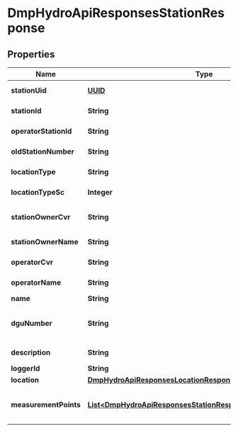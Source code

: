# DmpHydroApiResponsesStationResponse

## Properties
Name | Type | Description | Notes
------------ | ------------- | ------------- | -------------
**stationUid** | [**UUID**](UUID.md) | Vanda station GUID id |  [optional]
**stationId** | **String** | A 8-digits station id |  [optional]
**operatorStationId** | **String** | Operator station id |  [optional]
**oldStationNumber** | **String** | Old station number |  [optional]
**locationType** | **String** | Location type name |  [optional]
**locationTypeSc** | **Integer** | Location type stancode |  [optional]
**stationOwnerCvr** | **String** | Station owner cvr number |  [optional]
**stationOwnerName** | **String** | Station owner name |  [optional]
**operatorCvr** | **String** | Operator cvr number |  [optional]
**operatorName** | **String** | Operator name |  [optional]
**name** | **String** | Station name |  [optional]
**dguNumber** | **String** | DGU number of Groundwater station |  [optional]
**description** | **String** | Station description |  [optional]
**loggerId** | **String** | Logger id |  [optional]
**location** | [**DmpHydroApiResponsesLocationResponse**](DmpHydroApiResponsesLocationResponse.md) |  |  [optional]
**measurementPoints** | [**List&lt;DmpHydroApiResponsesStationResponseMeasurementPoint&gt;**](DmpHydroApiResponsesStationResponseMeasurementPoint.md) | A list of measurement points data in station |  [optional]
